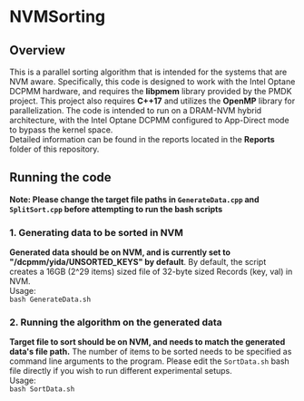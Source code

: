 # NVMSorting

## Overview
This is a parallel sorting algorithm that is intended for the systems that are NVM aware. Specifically, this code is designed to work with the Intel Optane DCPMM hardware, and
requires the **libpmem** library provided by the PMDK project. This project also requires **C++17** and utilizes the **OpenMP** library for parallelization. The code is intended
to run on a DRAM-NVM hybrid architecture, with the Intel Optane DCPMM configured to App-Direct mode to bypass the kernel space.\
Detailed information can be found in the reports located in the **Reports** folder of this repository.

## Running the code

**Note: Please change the target file paths in ```GenerateData.cpp``` and ```SplitSort.cpp``` before attempting to run the bash scripts**

### 1. Generating data to be sorted in NVM
**Generated data should be on NVM, and is currently set to "/dcpmm/yida/UNSORTED_KEYS" by default**. By default, the script creates a 16GB (2^29 items) sized file of 32-byte sized Records (key, val) in NVM.\
Usage:\
```bash GenerateData.sh```

### 2. Running the algorithm on the generated data
**Target file to sort should be on NVM, and needs to match the generated data's file path.** The number of items to be sorted needs to be specified as command line arguments to the program. Please edit the ```SortData.sh``` bash file directly if you wish to run different experimental setups.\
Usage:\
```bash SortData.sh``` 

